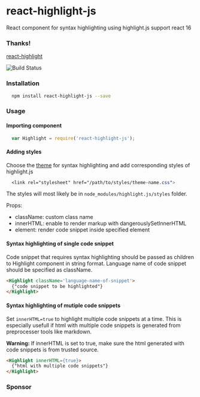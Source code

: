 # react-highlight-js
React component for syntax highlighting using highlight.js
support react 16

### Thanks!
[react-highlight](https://github.com/akiran/react-highlight)

![Build Status](https://travis-ci.org/akiran/react-highlight.svg?branch=master)

### Installation
```bash
  npm install react-highlight-js --save
```

### Usage
#### Importing component
```js
  var Highlight = require('react-highlight-js');
```

#### Adding styles
Choose the [theme](https://highlightjs.org/static/demo/) for syntax highlighting and add corresponding styles of highlight.js
```css
  <link rel="stylesheet" href="/path/to/styles/theme-name.css">
```

The styles will most likely be in `node_modules/highlight.js/styles` folder.

Props:
* className: custom class name
* innerHTML: enable to render markup with dangerouslySetInnerHTML
* element:  render code snippet inside specified element

#### Syntax highlighting of single code snippet
Code snippet that requires syntax highlighting should be passed as children to Highlight component in string format. Language name of code snippet should be specified as className.

```html
<Highlight className='language-name-of-snippet'>
  {"code snippet to be highlighted"}
</Highlight>
```

#### Syntax highlighting of mutiple code snippets
Set `innerHTML=true` to highlight multiple code snippets at a time.
This is especially usefull if html with multiple code snippets is generated from preprocesser tools like markdown.

**Warning:** If innerHTML is set to true, make sure the html generated with code snippets is from trusted source.

```html
<Highlight innerHTML={true}>
  {"html with multiple code snippets"}
</Highlight>
```

### Sponsor

